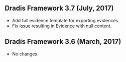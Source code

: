 ## Dradis Framework 3.7 (July, 2017) ##

*   Add full evidence template for exporting evidences.
*   Fix issue resulting in Evidence with null content.


## Dradis Framework 3.6 (March, 2017) ##

*   No changes.
